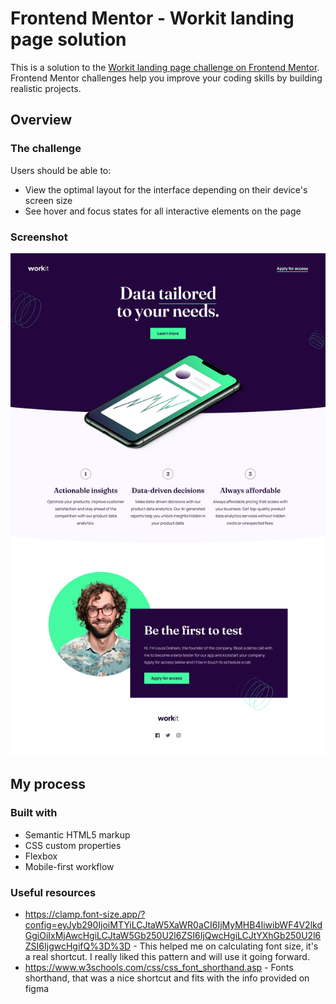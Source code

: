 # Frontend Mentor - Workit landing page solution

This is a solution to the [Workit landing page challenge on Frontend Mentor](https://www.frontendmentor.io/challenges/workit-landing-page-2fYnyle5lu). Frontend Mentor challenges help you improve your coding skills by building realistic projects.

## Overview

### The challenge

Users should be able to:

- View the optimal layout for the interface depending on their device's screen size
- See hover and focus states for all interactive elements on the page

### Screenshot

![](./screenshot.jpg)

## My process

### Built with

- Semantic HTML5 markup
- CSS custom properties
- Flexbox
- Mobile-first workflow

### Useful resources

- https://clamp.font-size.app/?config=eyJyb290IjoiMTYiLCJtaW5XaWR0aCI6IjMyMHB4IiwibWF4V2lkdGgiOiIxMjAwcHgiLCJtaW5Gb250U2l6ZSI6IjQwcHgiLCJtYXhGb250U2l6ZSI6IjgwcHgifQ%3D%3D - This helped me on calculating font size, it's a real shortcut. I really liked this pattern and will use it going forward.
- https://www.w3schools.com/css/css_font_shorthand.asp - Fonts shorthand, that was a nice shortcut and fits with the info provided on figma
